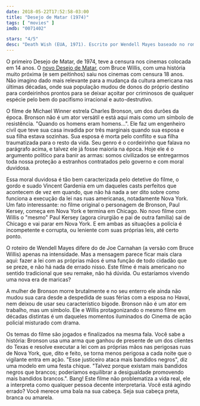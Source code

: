 ```yaml
---
date: 2018-05-22T17:52:58-03:00
title: "Desejo de Matar (1974)"
tags: [ "movies" ]
imdb: "0071402"

stars: "4/5"
desc: "Death Wish (EUA, 1971). Escrito por Wendell Mayes baseado no romance de Brian Garfield. Dirigido por Michael Winner. Com Charles Bronson, Hope Lange, Vincent Gardenia."
---
```

O primeiro Desejo de Matar, de 1974, teve a censura nos cinemas colocada em 14 anos. O [novo Desejo de Matar](/desejo-de-matar), com Bruce Willis, com uma história muito próxima (e sem peitinhos) saiu nos cinemas com censura 18 anos. Não imagino dado mais relevante para a mudança da cultura americana nas últimas décadas, onde sua população mudou de donos do próprio destino para cordeirinhos prontos para se deixar açoitar por criminosos de qualquer espécie pelo bem do pacifismo irracional e auto-destrutivo.

O filme de Michael Winner estrela Charles Bronson, um dos durões da época. Bronson não é um ator versátil e está aqui mais como um símbolo de resistência. "Quando os homens eram homens...". Ele faz um engenheiro civil que teve sua casa invadida por três marginais quando sua esposa e sua filha estava sozinhas. Sua esposa é morta pelo conflito e sua filha traumatizada para o resto da vida. Seu genro é o cordeirinho que falava no parágrafo acima, e talvez ele já fosse maioria na época. Hoje ele é o argumento político para banir as armas: somos civilizados se entregarmos toda nossa proteção a estranhos contratados pelo governo e com moral duvidosa.

Essa moral duvidosa é tão bem caracterizada pelo detetive do filme, o gordo e suado Vincent Gardenia em um daqueles casts perfeitos que acontecem de vez em quando, que não há nada a ser dito sobre como funciona a execução da lei nas ruas americanas, notadamente Nova York. Um fato interessante: no filme original o personagem de Bronson, Paul Kersey, começa em Nova York e termina em Chicago. No novo filme com Willis o "mesmo" Paul Kersey (agora cirurgião e pai de outra família) sai de Chicago e vai parar em Nova York. E em ambas as situações a polícia é incompetente e corrupta, ou leniente com suas próprias leis, até certo ponto.

O roteiro de Wendell Mayes difere do de Joe Carnahan (a versão com Bruce Willis) apenas na intensidade. Mas a mensagem parece ficar mais clara aqui: fazer a lei com as próprias mãos é uma função de todo cidadão que se preze, e não há nada de errado nisso. Este filme é mais americano no sentido tradicional que seu remake, não há dúvida. Ou estaríamos vivendo uma nova era de maricas?

A mulher de Bronson morre brutalmente e no seu enterro ele ainda não mudou sua cara desde a despedida de suas férias com a esposa no Havaí, nem deixou de usar seu característico bigode. Bronson não é um ator em trabalho, mas um símbolo. Ele e Willis protagonizando o mesmo filme em décadas distintas é um daqueles momentos iluminados do Cinema de ação policial misturado com drama.

Os temas do filme são jogados e finalizados na mesma fala. Você sabe a história: Bronson usa uma arma que ganhou de presente de um dos clientes do Texas e resolve executar a lei com as próprias mãos nas perigosas ruas de Nova York, que, dito e feito, se torna menos perigosa a cada noite que o vigilante entra em ação. "Esse justiceiro ataca mais bandidos negros", diz uma modelo em uma festa chique. "Talvez porque existam mais bandidos negros que brancos; poderíamos equilibrar a desigualdade promovendo mais bandidos brancos.". Bang! Este filme não problematiza a vida real, ele a interpreta como qualquer pessoa decente interpretaria. Você está agindo errado? Você merece uma bala na sua cabeça. Seja sua cabeça preta, branca ou amarela.
